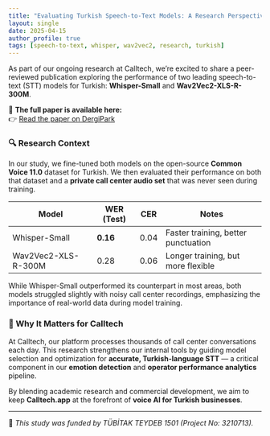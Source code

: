 ```yaml
---
title: "Evaluating Turkish Speech-to-Text Models: A Research Perspective from Calltech"
layout: single
date: 2025-04-15
author_profile: true
tags: [speech-to-text, whisper, wav2vec2, research, turkish]
---
```


As part of our ongoing research at Calltech, we’re excited to share a peer-reviewed publication exploring the performance of two leading speech-to-text (STT) models for Turkish: **Whisper-Small** and **Wav2Vec2-XLS-R-300M**.

📄 **The full paper is available here:**  
👉 [Read the paper on DergiPark](https://dergipark.org.tr/tr/pub/tbbmd/issue/80549/1252487)

### 🔍 Research Context

In our study, we fine-tuned both models on the open-source **Common Voice 11.0** dataset for Turkish. We then evaluated their performance on both that dataset and a **private call center audio set** that was never seen during training.

| Model               | WER (Test) | CER | Notes |
|--------------------|------------|-----|-------|
| Whisper-Small      | **0.16**   | 0.04| Faster training, better punctuation |
| Wav2Vec2-XLS-R-300M| 0.28       | 0.06| Longer training, but more flexible |

While Whisper-Small outperformed its counterpart in most areas, both models struggled slightly with noisy call center recordings, emphasizing the importance of real-world data during model training.

### 🤝 Why It Matters for Calltech

At Calltech, our platform processes thousands of call center conversations each day. This research strengthens our internal tools by guiding model selection and optimization for **accurate, Turkish-language STT** — a critical component in our **emotion detection** and **operator performance analytics** pipeline.

By blending academic research and commercial development, we aim to keep **Calltech.app** at the forefront of **voice AI for Turkish businesses**.

---
🧠 *This study was funded by TÜBİTAK TEYDEB 1501 (Project No: 3210713).*